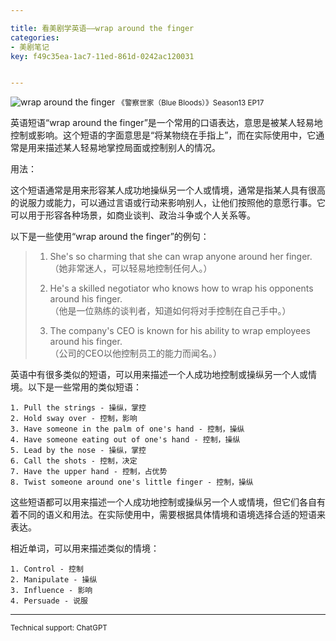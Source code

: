 ```yaml
---

title: 看美剧学英语——wrap around the finger
categories:
- 美剧笔记
key: f49c35ea-1ac7-11ed-861d-0242ac120031


---
```




![wrap around the finger](https://icdb-images.oss-cn-hangzhou.aliyuncs.com/news/2023/06/15/WechatIMG845.png)
<small>《警察世家（Blue Bloods）》Season13 EP17</small>

英语短语“wrap around the finger”是一个常用的口语表达，意思是被某人轻易地控制或影响。这个短语的字面意思是“将某物绕在手指上”，而在实际使用中，它通常是用来描述某人轻易地掌控局面或控制别人的情况。

用法：

这个短语通常是用来形容某人成功地操纵另一个人或情境，通常是指某人具有很高的说服力或能力，可以通过言语或行动来影响别人，让他们按照他的意愿行事。它可以用于形容各种场景，如商业谈判、政治斗争或个人关系等。

以下是一些使用“wrap around the finger”的例句：

>  1. She's so charming that she can wrap anyone around her finger.  
>  （她非常迷人，可以轻易地控制任何人。）  
> 
>  2. He's a skilled negotiator who knows how to wrap his opponents around his finger.  
> （他是一位熟练的谈判者，知道如何将对手控制在自己手中。）  
> 
>  3. The company's CEO is known for his ability to wrap employees around his finger.  
> （公司的CEO以他控制员工的能力而闻名。）  


英语中有很多类似的短语，可以用来描述一个人成功地控制或操纵另一个人或情境。以下是一些常用的类似短语：

```
1. Pull the strings - 操纵，掌控
2. Hold sway over - 控制，影响
3. Have someone in the palm of one's hand - 控制，操纵
4. Have someone eating out of one's hand - 控制，操纵
5. Lead by the nose - 操纵，掌控
6. Call the shots - 控制，决定
7. Have the upper hand - 控制，占优势
8. Twist someone around one's little finger - 控制，操纵
```

这些短语都可以用来描述一个人成功地控制或操纵另一个人或情境，但它们各自有着不同的语义和用法。在实际使用中，需要根据具体情境和语境选择合适的短语来表达。

相近单词，可以用来描述类似的情境：

```
1. Control - 控制
2. Manipulate - 操纵
3. Influence - 影响
4. Persuade - 说服
```

---

<small>Technical support: ChatGPT</small>
